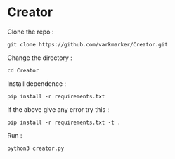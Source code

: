 # Creator

Clone the repo : 

    git clone https://github.com/varkmarker/Creator.git

Change the directory :

    cd Creator

Install dependence : 
       
    pip install -r requirements.txt

If the above give any error try this : 
    
    pip install -r requirements.txt -t .
Run : 

    python3 creator.py
